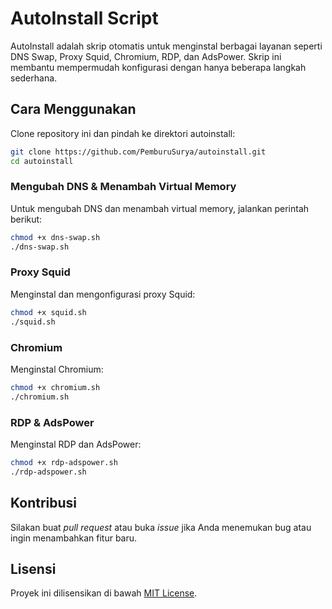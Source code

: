 # AutoInstall Script

AutoInstall adalah skrip otomatis untuk menginstal berbagai layanan seperti DNS Swap, Proxy Squid, Chromium, RDP, dan AdsPower. Skrip ini membantu mempermudah konfigurasi dengan hanya beberapa langkah sederhana.

## Cara Menggunakan

Clone repository ini dan pindah ke direktori autoinstall:

```bash
git clone https://github.com/PemburuSurya/autoinstall.git
cd autoinstall
```

### Mengubah DNS & Menambah Virtual Memory

Untuk mengubah DNS dan menambah virtual memory, jalankan perintah berikut:

```bash
chmod +x dns-swap.sh
./dns-swap.sh
```

### Proxy Squid

Menginstal dan mengonfigurasi proxy Squid:

```bash
chmod +x squid.sh
./squid.sh
```

### Chromium

Menginstal Chromium:

```bash
chmod +x chromium.sh
./chromium.sh
```

### RDP & AdsPower

Menginstal RDP dan AdsPower:

```bash
chmod +x rdp-adspower.sh
./rdp-adspower.sh
```

## Kontribusi

Silakan buat *pull request* atau buka *issue* jika Anda menemukan bug atau ingin menambahkan fitur baru.

## Lisensi

Proyek ini dilisensikan di bawah [MIT License](LICENSE).

